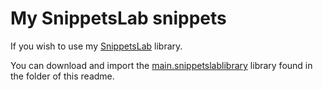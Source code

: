 # My SnippetsLab snippets
If you wish to use my [SnippetsLab](https://www.renfei.org/snippets-lab/) library.

You can download and import the [main.snippetslablibrary](https://github.com/nikitavoloboev/my-mac-os/tree/master/snippetslab/main.snippetslablibrary) library found in the folder of this readme.